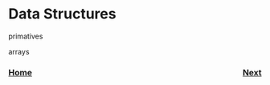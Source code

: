 # Data Structures

primatives

arrays

<h3><span style="float:left">
<a href="intro.md">Home</a></span>
<span style="float:right">
<a href="../intro.md">Next</a></span></h3>
